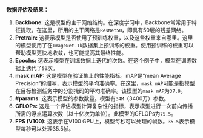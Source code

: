 **数据评估及结果：**

1. **Backbone:** 这是模型的主干网络结构。在深度学习中，Backbone常常用于特征提取。在这里，所用的主干网络是`ResNet50`，即具有50层的残差网络。
2. **Pretrain:** 这表示模型是否使用了预训练权重，以及这些权重来自哪里。这里的模型使用了在`ImageNet-1k`数据集上预训练的权重。使用预训练的权重可以帮助模型更快地收敛，也可能提高其最终性能。
3. **Epochs:** 这表示模型在训练数据上迭代的次数。在这个例子中，模型在训练数据上迭代了`50`次。
4. **mask mAP:** 这是模型在验证集上的性能指标。mAP是“mean Average Precision”的缩写，表示模型的平均准确率。在这里，`mask mAP`可能是指模型在目标检测任务中的分割掩码的平均准确率。该模型的`mask mAP`为`37.9`。
5. **#params:** 这表示模型的参数数量。模型有`34M`（3400万）参数。
6. **GFLOPs:** 这是一个评估模型计算复杂性的指标，表示模型进行一次前向传播所需的浮点运算次数（以十亿次为单位）。此模型的GFLOPs为`75.5`。
7. **FPS (V100):** 这表示在V100 GPU上，模型每秒可以处理的帧数。`35.5`表示模型每秒可以处理35.5帧。
